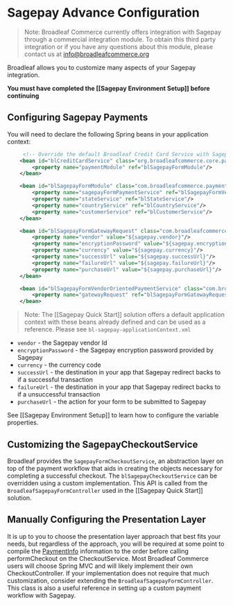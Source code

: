 # Sagepay Advance Configuration

> Note: Broadleaf Commerce currently offers integration with Sagepay through a commercial integration module. To obtain this third party integration or if you have any questions about this module, please contact us at info@broadleafcommerce.org

Broadleaf allows you to customize many aspects of your Sagepay integration.

**You must have completed the [[Sagepay Environment Setup]] before continuing**

## Configuring Sagepay Payments

You will need to declare the following Spring beans in your application context:

```xml
     <!-- Override the default Broadleaf Credit Card Service with Sagepay -->
    <bean id="blCreditCardService" class="org.broadleafcommerce.core.payment.service.PaymentServiceImpl">
        <property name="paymentModule" ref="blSagepayFormModule"/>
    </bean>

    <bean id="blSagepayFormModule" class="com.broadleafcommerce.payment.service.module.SagepayFormPaymentModule">
        <property name="sagepayFormPaymentService" ref="blSagepayFormVendorOrientedPaymentService"/>
        <property name="stateService" ref="blStateService"/>
        <property name="countryService" ref="blCountryService"/>
        <property name="customerService" ref="blCustomerService"/>
    </bean>

    <bean id="blSagepayFormGatewayRequest" class="com.broadleafcommerce.vendor.sagepay.service.payment.SagepayFormGatewayRequestImpl">
        <property name="vendor" value="${sagepay.vendor}"/>
        <property name="encryptionPassword" value="${sagepay.encryptionPassword}"/>
        <property name="currency" value="${sagepay.currency}"/>
        <property name="successUrl" value="${sagepay.successUrl}"/>
        <property name="failureUrl" value="${sagepay.failureUrl}"/>
        <property name="purchaseUrl" value="${sagepay.purchaseUrl}"/>
    </bean>

    <bean id="blSagepayFormVendorOrientedPaymentService" class="com.broadleafcommerce.vendor.sagepay.service.payment.SagepayFormPaymentServiceImpl">
        <property name="gatewayRequest" ref="blSagepayFormGatewayRequest"/>
    </bean>

```
> Note: The [[Sagepay Quick Start]] solution offers a default application context with these beans already defined and can be used as a reference. Please see `bl-sagepay-applicationContext.xml`

* `vendor` - the Sagepay vendor Id
* `encryptionPassword` - the Sagepay encryption password provided by Sagepay
* `currency` - the currency code
* `successUrl` - the destination in your app that Sagepay redirect backs to if a successful transaction
* `failureUrl` - the destination in your app that Sagepay redirect backs to if a unsuccessful transaction
* `purchaseUrl` - the action for your form to be submitted to Sagepay

See [[Sagepay Environment Setup]] to learn how to configure the variable properties.

## Customizing the SagepayCheckoutService

Broadleaf provides the `SagepayFormCheckoutService`, an abstraction layer on top of the payment workflow that aids in creating
the objects necessary for completing a successful checkout. The `blSagepayCheckoutService` can be overridden using a custom implementation.
This API is called from the `BroadleafSagepayFormController` used in the [[Sagepay Quick Start]] solution.

## Manually Configuring the Presentation Layer

It is up to you to choose the presentation layer approach that best fits your needs, but regardless of the approach, 
you will be required at some point to compile the [PaymentInfo](https://github.com/BroadleafCommerce/BroadleafCommerce/blob/master/core/broadleaf-framework/src/main/java/org/broadleafcommerce/core/payment/domain/PaymentInfo.java) information
to the order before calling performCheckout on the CheckoutService. 
Most Broadleaf Commerce users will choose Spring MVC and will likely implement their own CheckoutController. 
If your implementation does not require that much customization, consider extending the `BroadleafSagepayFormController`.
This class is also a useful reference in setting up a custom payment workflow with Sagepay.
